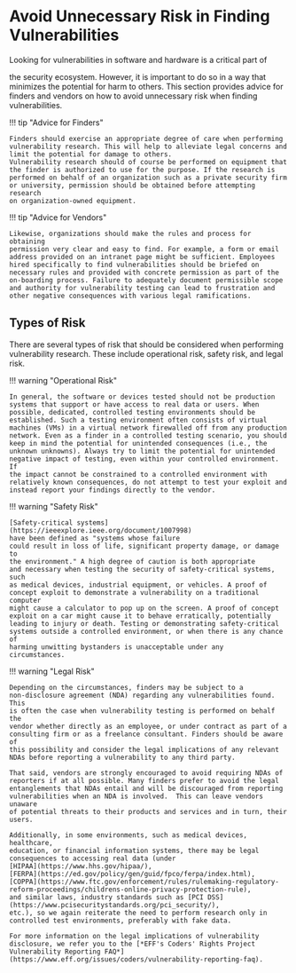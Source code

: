 # Avoid Unnecessary Risk in Finding Vulnerabilities

<!--start-->Looking for vulnerabilities in software and hardware is a critical part of
the security ecosystem. However, it is important to do so in a way that
minimizes the potential for harm to others.<!--end-->
This section provides advice for
finders and vendors on how to avoid unnecessary risk when finding
vulnerabilities.

<div class="grid" markdown>

!!! tip "Advice for Finders"

    Finders should exercise an appropriate degree of care when performing
    vulnerability research. This will help to alleviate legal concerns and
    limit the potential for damage to others.
    Vulnerability research should of course be performed on equipment that
    the finder is authorized to use for the purpose. If the research is
    performed on behalf of an organization such as a private security firm
    or university, permission should be obtained before attempting research
    on organization-owned equipment. 

!!! tip "Advice for Vendors"

    Likewise, organizations should make the rules and process for obtaining
    permission very clear and easy to find. For example, a form or email
    address provided on an intranet page might be sufficient. Employees
    hired specifically to find vulnerabilities should be briefed on
    necessary rules and provided with concrete permission as part of the
    on-boarding process. Failure to adequately document permissible scope
    and authority for vulnerability testing can lead to frustration and
    other negative consequences with various legal ramifications.

</div>

## Types of Risk

There are several types of risk that should be considered when
performing vulnerability research. These include operational risk,
safety risk, and legal risk.

<div class="grid" markdown>

!!! warning "Operational Risk"

    In general, the software or devices tested should not be production
    systems that support or have access to real data or users. When
    possible, dedicated, controlled testing environments should be
    established. Such a testing environment often consists of virtual
    machines (VMs) in a virtual network firewalled off from any production
    network. Even as a finder in a controlled testing scenario, you should
    keep in mind the potential for unintended consequences (i.e., the
    unknown unknowns). Always try to limit the potential for unintended
    negative impact of testing, even within your controlled environment. If
    the impact cannot be constrained to a controlled environment with
    relatively known consequences, do not attempt to test your exploit and
    instead report your findings directly to the vendor.

!!! warning "Safety Risk"

    [Safety-critical systems](https://ieeexplore.ieee.org/document/1007998)
    have been defined as "systems whose failure
    could result in loss of life, significant property damage, or damage to
    the environment." A high degree of caution is both appropriate
    and necessary when testing the security of safety-critical systems, such
    as medical devices, industrial equipment, or vehicles. A proof of
    concept exploit to demonstrate a vulnerability on a traditional computer
    might cause a calculator to pop up on the screen. A proof of concept
    exploit on a car might cause it to behave erratically, potentially
    leading to injury or death. Testing or demonstrating safety-critical
    systems outside a controlled environment, or when there is any chance of
    harming unwitting bystanders is unacceptable under any
    circumstances.

</div>

!!! warning "Legal Risk"

    Depending on the circumstances, finders may be subject to a
    non-disclosure agreement (NDA) regarding any vulnerabilities found. This
    is often the case when vulnerability testing is performed on behalf the
    vendor whether directly as an employee, or under contract as part of a
    consulting firm or as a freelance consultant. Finders should be aware of
    this possibility and consider the legal implications of any relevant
    NDAs before reporting a vulnerability to any third party.

    That said, vendors are strongly encouraged to avoid requiring NDAs of
    reporters if at all possible. Many finders prefer to avoid the legal
    entanglements that NDAs entail and will be discouraged from reporting
    vulnerabilities when an NDA is involved.  This can leave vendors unaware
    of potential threats to their products and services and in turn, their
    users.
    
    Additionally, in some environments, such as medical devices, healthcare,
    education, or financial information systems, there may be legal
    consequences to accessing real data (under
    [HIPAA](https://www.hhs.gov/hipaa/),
    [FERPA](https://ed.gov/policy/gen/guid/fpco/ferpa/index.html),
    [COPPA](https://www.ftc.gov/enforcement/rules/rulemaking-regulatory-reform-proceedings/childrens-online-privacy-protection-rule),
    and similar laws, industry standards such as [PCI DSS](https://www.pcisecuritystandards.org/pci_security/),
    etc.), so we again reiterate the need to perform research only in
    controlled test environments, preferably with fake data.
    
    For more information on the legal implications of vulnerability
    disclosure, we refer you to the [*EFF's Coders' Rights Project
    Vulnerability Reporting FAQ*](https://www.eff.org/issues/coders/vulnerability-reporting-faq).

